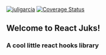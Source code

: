 [![juligarcia](https://circleci.com/gh/juligarcia/react-juks.svg?style=svg)](https://app.circleci.com/pipelines/github/juligarcia/react-juks) [![Coverage Status](https://coveralls.io/repos/github/juligarcia/react-juks/badge.svg?branch=master)](https://coveralls.io/github/juligarcia/react-juks?branch=master)

## Welcome to React Juks!
### A cool little react hooks library
